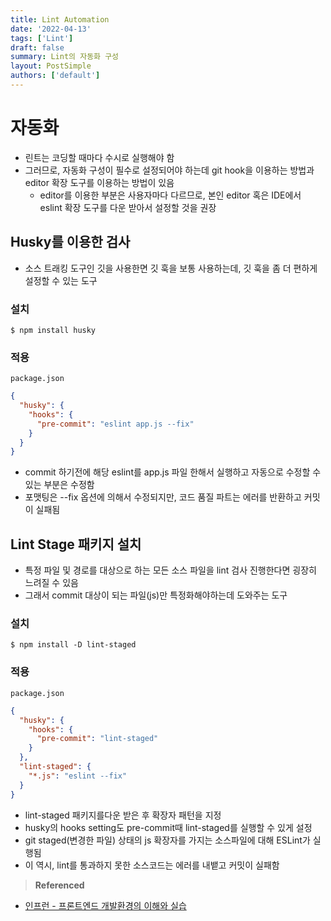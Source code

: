 ```yaml
---
title: Lint Automation
date: '2022-04-13'
tags: ['Lint']
draft: false
summary: Lint의 자동화 구성
layout: PostSimple
authors: ['default']
---
```


# 자동화

- 린트는 코딩할 때마다 수시로 실행해야 함
- 그러므로, 자동화 구성이 필수로 설정되어야 하는데 git hook을 이용하는 방법과 editor 확장 도구를 이용하는 방법이 있음
  - editor를 이용한 부분은 사용자마다 다르므로, 본인 editor 혹은 IDE에서 eslint 확장 도구를 다운 받아서 설정할 것을 권장

## Husky를 이용한 검사

- 소스 트래킹 도구인 깃을 사용한면 깃 훅을 보통 사용하는데, 깃 훅을 좀 더 편하게 설정할 수 있는 도구

### 설치

```shell
$ npm install husky
```

### 적용

`package.json`

```json lines
{
  "husky": {
    "hooks": {
      "pre-commit": "eslint app.js --fix"
    }
  }
}
```

- commit 하기전에 해당 eslint를 app.js 파일 한해서 실행하고 자동으로 수정할 수 있는 부분은 수정함
- 포맷팅은 --fix 옵션에 의해서 수정되지만, 코드 품질 파트는 에러를 반환하고 커밋이 실패됨

## Lint Stage 패키지 설치

- 특정 파일 및 경로를 대상으로 하는 모든 소스 파일을 lint 검사 진행한다면 굉장히 느려질 수 있음
- 그래서 commit 대상이 되는 파일(js)만 특정화해야하는데 도와주는 도구

### 설치

```shell
$ npm install -D lint-staged
```

### 적용

`package.json`

```json lines
{
  "husky": {
    "hooks": {
      "pre-commit": "lint-staged"
    }
  },
  "lint-staged": {
    "*.js": "eslint --fix"
  }
}
```

- lint-staged 패키지를다운 받은 후 확장자 패턴을 지정
- husky의 hooks setting도 pre-commit때 lint-staged를 실행할 수 있게 설정
- git staged(변경한 파일) 상태의 js 확장자를 가지는 소스파일에 대해 ESLint가 실행됨
- 이 역시, lint를 통과하지 못한 소스코드는 에러를 내뱉고 커밋이 실패함

> **Referenced**

- [인프런 - 프론트엔드 개발환경의 이해와 실습](https://www.inflearn.com/course/%ED%94%84%EB%A1%A0%ED%8A%B8%EC%97%94%EB%93%9C-%EA%B0%9C%EB%B0%9C%ED%99%98%EA%B2%BD/dashboard)
